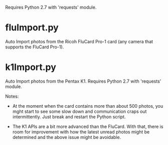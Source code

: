 Requires Python 2.7 with 'requests' module.

# fluImport.py
Auto Import photos from the Ricoh FluCard Pro-1 card (any camera that supports the FluCard Pro-1). 

# k1Import.py
Auto Import photos from the Pentax K1. Requires Python 2.7 with 'requests' module.

Notes:
- At the moment when the card contains more than about 500 photos, you mght start to see some slow down 
and communication craps out intermittently.  Just break and restart the Python script.

- The K1 APIs are a bit more advanced than the FluCard.
With that, there is room for improvement with how the latest unread photos might be 
determined and the above issue might be avoidable.
